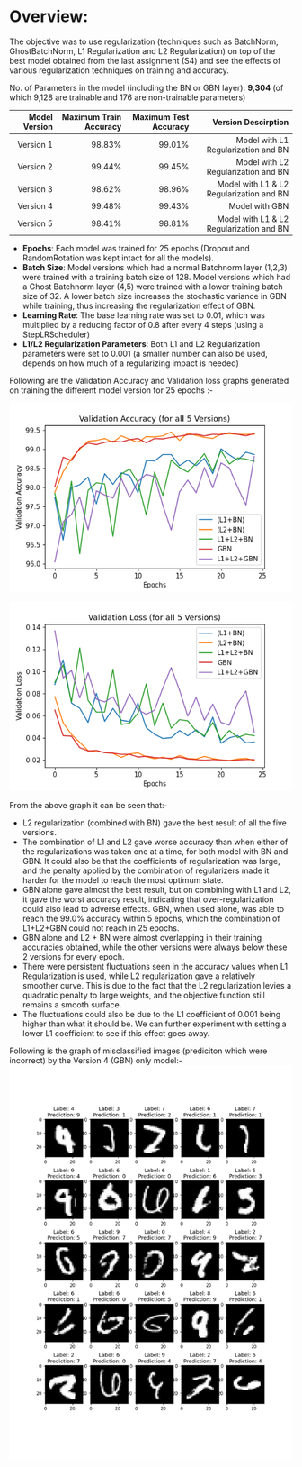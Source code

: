 # **Overview:**
The objective was to use regularization (techniques such as BatchNorm, GhostBatchNorm, L1 Regularization and L2 Regularization) on top of the best model obtained from the last assignment (S4) and see the effects of various regularization techniques on training and accuracy. <br/>

No. of Parameters in the model (including the BN or GBN layer): **9,304** (of which 9,128 are trainable and 176 are non-trainable parameters)

| **Model Version** | **Maximum Train Accuracy** | **Maximum Test Accuracy** | **Version Descirption**  |
|---:|---:|---:|---:|
| Version 1| 98.83% | 99.01% |  Model with L1 Regularization and BN |
| Version 2| 99.44% | 99.45% |  Model with L2 Regularization and BN |
| Version 3| 98.62% | 98.96% |  Model with L1 & L2 Regularization and BN |
| Version 4| 99.48% | 99.43% |  Model with GBN |
| Version 5| 98.41% | 98.81% |  Model with L1 & L2 Regularization and BN |

*	**Epochs**: Each model was trained for 25 epochs (Dropout and RandomRotation was kept intact for all the models).
*	**Batch Size**: Model versions which had a normal Batchnorm layer (1,2,3) were trained with a training batch size of 128. Model versions which had a Ghost Batchnorm layer (4,5) were trained with a lower training batch size of 32. A lower batch size increases the stochastic variance in GBN while training, thus increasing the regularization effect of GBN.
*	**Learning Rate**: The base learning rate was set to 0.01, which was multiplied by a reducing factor of 0.8 after every 4 steps (using a StepLRScheduler)
* **L1/L2 Regularization Parameters**: Both L1 and L2 Regularization parameters were set to 0.001 (a smaller number can also be used, depends on how much of a regularizing impact is needed) <br/>

Following are the Validation Accuracy and Validation loss graphs generated on training the different model version for 25 epochs :- <br/>

![validation_accuracy_5_versions](https://github.com/AkhilP9182/EVA5---Extensive-Vision-AI/blob/main/S6/images/val_acc_5_versions.png?raw=true)

![validation_loss_5_versions](https://github.com/AkhilP9182/EVA5---Extensive-Vision-AI/blob/main/S6/images/val_loss_5_versions.png?raw=true)

From the above graph it can be seen that:-
*	L2 regularization (combined with BN) gave the best result of all the five versions.
*	The combination of L1 and L2 gave worse accuracy than when either of the regularizations was taken one at a time, for both model with BN and GBN. It could also be that the coefficients of regularization was large, and the penalty applied by the combination of regularizers made it harder for the model to reach the most optimum state.
*	GBN alone gave almost the best result, but on combining with L1 and L2, it gave the worst accuracy result, indicating that over-regularization could also lead to adverse effects. GBN, when used alone, was able to reach the 99.0% accuracy within 5 epochs, which the combination of L1+L2+GBN could not reach in 25 epochs.
*	GBN alone and L2 + BN were almost overlapping in their training accuracies obtained, while the other versions were always below these 2 versions for every epoch.
*	There were persistent fluctuations seen in the accuracy values when L1 Regularization is used, while L2 regularization gave a relatively smoother curve. This is due to the fact that the L2 regularization levies a quadratic penalty to large weights, and the objective function still remains a smooth surface. 
*	The fluctuations could also be due to the L1 coefficient of 0.001 being higher than what it should be. We can further experiment with setting a lower L1 coefficient to see if this effect goes away.

Following is the graph of misclassified images (prediciton which were incorrect) by the Version 4 (GBN) only model:- <br/>
![S6_GBN_misclassified_images](https://github.com/AkhilP9182/EVA5---Extensive-Vision-AI/blob/main/S6/images/S6_GBN_misclassified_images.png?raw=true)
